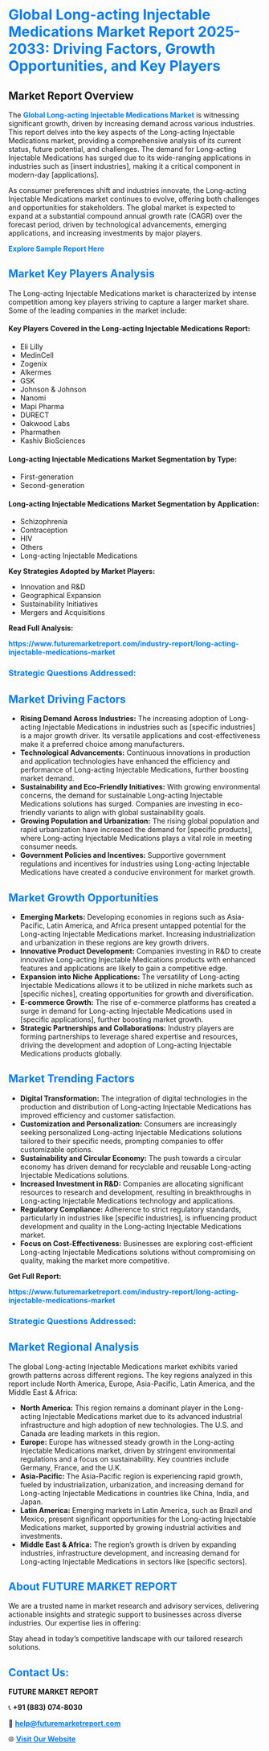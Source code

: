 <h1 style="color: #007BFF;">Global Long-acting Injectable Medications Market Report 2025-2033: Driving Factors, Growth Opportunities, and Key Players</h1>

<section id="overview">
<h2>Market Report Overview</h2>
<p>The <a href="https://www.futuremarketreport.com/industry-report/long-acting-injectable-medications-market" style="color: #007BFF; text-decoration: none;"><strong>Global Long-acting Injectable Medications Market</strong></a> is witnessing significant growth, driven by increasing demand across various industries. This report delves into the key aspects of the Long-acting Injectable Medications market, providing a comprehensive analysis of its current status, future potential, and challenges. The demand for Long-acting Injectable Medications has surged due to its wide-ranging applications in industries such as [insert industries], making it a critical component in modern-day [applications].</p>
<p>As consumer preferences shift and industries innovate, the Long-acting Injectable Medications market continues to evolve, offering both challenges and opportunities for stakeholders. The global market is expected to expand at a substantial compound annual growth rate (CAGR) over the forecast period, driven by technological advancements, emerging applications, and increasing investments by major players.</p>
</section>

<section id="overview">
<p><a href="https://www.futuremarketreport.com/request-sample/reportId=122413" style="color: #007BFF; text-decoration: none;"><strong>Explore Sample Report Here</strong></a></p>
</section>

<section id="key-players">
<h2 style="color: #007BFF;">Market Key Players Analysis</h2>
<p>The Long-acting Injectable Medications market is characterized by intense competition among key players striving to capture a larger market share. Some of the leading companies in the market include:</p>
<h4>Key Players Covered in the Long-acting Injectable Medications Report:</h4>
<ul><li>Eli Lilly</li><li>MedinCell</li><li>Zogenix</li><li>Alkermes</li><li>GSK</li><li>Johnson &amp; Johnson</li><li>Nanomi</li><li>Mapi Pharma</li><li>DURECT</li><li>Oakwood Labs</li><li>Pharmathen</li><li>Kashiv BioSciences</li></ul>
<h4>Long-acting Injectable Medications Market Segmentation by Type:</h4>
<ul><li>First-generation</li><li>Second-generation</li></ul>

<h4>Long-acting Injectable Medications Market Segmentation by Application:</h4>
<ul><li>Schizophrenia</li><li>Contraception</li><li>HIV</li><li>Others</li><li>Long-acting Injectable Medications</li></ul>
<p><strong>Key Strategies Adopted by Market Players:</strong></p>
<ul>
<li>Innovation and R&D</li>
<li>Geographical Expansion</li>
<li>Sustainability Initiatives</li>
<li>Mergers and Acquisitions</li>
</ul>
</section>

<section>
<p><strong>Read Full Analysis: </strong></p><a href="https://www.futuremarketreport.com/industry-report/long-acting-injectable-medications-market" style="color: #007BFF; text-decoration: none;"><strong>https://www.futuremarketreport.com/industry-report/long-acting-injectable-medications-market</strong></a>
<h3 style="color: #007BFF;">Strategic Questions Addressed:</h3>
</section>

<section id="driving-factors">
<h2 style="color: #007BFF;">Market Driving Factors</h2>
<ul>
<li><strong>Rising Demand Across Industries:</strong> The increasing adoption of Long-acting Injectable Medications in industries such as [specific industries] is a major growth driver. Its versatile applications and cost-effectiveness make it a preferred choice among manufacturers.</li>
<li><strong>Technological Advancements:</strong> Continuous innovations in production and application technologies have enhanced the efficiency and performance of Long-acting Injectable Medications, further boosting market demand.</li>
<li><strong>Sustainability and Eco-Friendly Initiatives:</strong> With growing environmental concerns, the demand for sustainable Long-acting Injectable Medications solutions has surged. Companies are investing in eco-friendly variants to align with global sustainability goals.</li>
<li><strong>Growing Population and Urbanization:</strong> The rising global population and rapid urbanization have increased the demand for [specific products], where Long-acting Injectable Medications plays a vital role in meeting consumer needs.</li>
<li><strong>Government Policies and Incentives:</strong> Supportive government regulations and incentives for industries using Long-acting Injectable Medications have created a conducive environment for market growth.</li>
</ul>
</section>

<section id="growth-opportunities">
<h2 style="color: #007BFF;">Market Growth Opportunities</h2>
<ul>
<li><strong>Emerging Markets:</strong> Developing economies in regions such as Asia-Pacific, Latin America, and Africa present untapped potential for the Long-acting Injectable Medications market. Increasing industrialization and urbanization in these regions are key growth drivers.</li>
<li><strong>Innovative Product Development:</strong> Companies investing in R&D to create innovative Long-acting Injectable Medications products with enhanced features and applications are likely to gain a competitive edge.</li>
<li><strong>Expansion into Niche Applications:</strong> The versatility of Long-acting Injectable Medications allows it to be utilized in niche markets such as [specific niches], creating opportunities for growth and diversification.</li>
<li><strong>E-commerce Growth:</strong> The rise of e-commerce platforms has created a surge in demand for Long-acting Injectable Medications used in [specific applications], further boosting market growth.</li>
<li><strong>Strategic Partnerships and Collaborations:</strong> Industry players are forming partnerships to leverage shared expertise and resources, driving the development and adoption of Long-acting Injectable Medications products globally.</li>
</ul>
</section>

<section id="trending-factors">
<h2 style="color: #007BFF;">Market Trending Factors</h2>
<ul>
<li><strong>Digital Transformation:</strong> The integration of digital technologies in the production and distribution of Long-acting Injectable Medications has improved efficiency and customer satisfaction.</li>
<li><strong>Customization and Personalization:</strong> Consumers are increasingly seeking personalized Long-acting Injectable Medications solutions tailored to their specific needs, prompting companies to offer customizable options.</li>
<li><strong>Sustainability and Circular Economy:</strong> The push towards a circular economy has driven demand for recyclable and reusable Long-acting Injectable Medications solutions.</li>
<li><strong>Increased Investment in R&D:</strong> Companies are allocating significant resources to research and development, resulting in breakthroughs in Long-acting Injectable Medications technology and applications.</li>
<li><strong>Regulatory Compliance:</strong> Adherence to strict regulatory standards, particularly in industries like [specific industries], is influencing product development and quality in the Long-acting Injectable Medications market.</li>
<li><strong>Focus on Cost-Effectiveness:</strong> Businesses are exploring cost-efficient Long-acting Injectable Medications solutions without compromising on quality, making the market more competitive.</li>
</ul>
</section>

<section>
<p><strong>Get Full Report: </strong></p><a href="https://www.futuremarketreport.com/industry-report/long-acting-injectable-medications-market" style="color: #007BFF; text-decoration: none;"><strong>https://www.futuremarketreport.com/industry-report/long-acting-injectable-medications-market</strong></a>
<h3 style="color: #007BFF;">Strategic Questions Addressed:</h3>
</section>


<section id="regional-analysis">
<h2 style="color: #007BFF;">Market Regional Analysis</h2>
<p>The global Long-acting Injectable Medications market exhibits varied growth patterns across different regions. The key regions analyzed in this report include North America, Europe, Asia-Pacific, Latin America, and the Middle East & Africa:</p>
<ul>
<li><strong>North America:</strong> This region remains a dominant player in the Long-acting Injectable Medications market due to its advanced industrial infrastructure and high adoption of new technologies. The U.S. and Canada are leading markets in this region.</li>
<li><strong>Europe:</strong> Europe has witnessed steady growth in the Long-acting Injectable Medications market, driven by stringent environmental regulations and a focus on sustainability. Key countries include Germany, France, and the U.K.</li>
<li><strong>Asia-Pacific:</strong> The Asia-Pacific region is experiencing rapid growth, fueled by industrialization, urbanization, and increasing demand for Long-acting Injectable Medications in countries like China, India, and Japan.</li>
<li><strong>Latin America:</strong> Emerging markets in Latin America, such as Brazil and Mexico, present significant opportunities for the Long-acting Injectable Medications market, supported by growing industrial activities and investments.</li>
<li><strong>Middle East & Africa:</strong> The region’s growth is driven by expanding industries, infrastructure development, and increasing demand for Long-acting Injectable Medications in sectors like [specific sectors].</li>
</ul>
</section>

<footer>
<h2 style="color: #007BFF;">About FUTURE MARKET REPORT</h2>
<p>We are a trusted name in market research and advisory services, delivering actionable insights and strategic support to businesses across diverse industries. Our expertise lies in offering:</p>

<p>Stay ahead in today’s competitive landscape with our tailored research solutions.</p>

<h2 style="color: #007BFF;">Contact Us:</h2>
<p><strong>FUTURE MARKET REPORT</strong></p>
<p>📞 <strong>+91 (883) 074-8030</strong></p>
<p>📧 <strong><a href="mailto:help@futuremarketreport.com" style="color: #007BFF;">help@futuremarketreport.com</a></strong></p>
<p>🌐 <strong><a href="https://www.futuremarketreport.com/" style="color: #007BFF;">Visit Our Website</a></strong></p>
</footer>